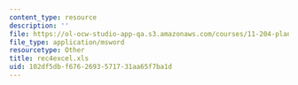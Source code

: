 ```yaml
---
content_type: resource
description: ''
file: https://ol-ocw-studio-app-qa.s3.amazonaws.com/courses/11-204-planning-communications-and-digital-media-fall-2004/102df5dbf6762693571731aa65f7ba1d_rec4excel.xls
file_type: application/msword
resourcetype: Other
title: rec4excel.xls
uid: 102df5db-f676-2693-5717-31aa65f7ba1d
---
```

